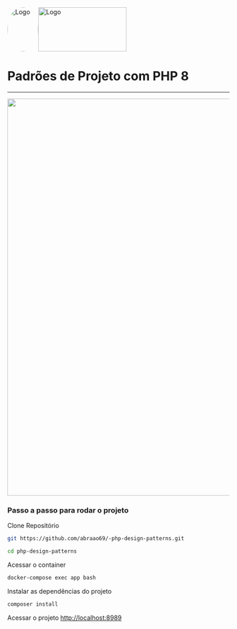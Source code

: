 <div style="display: flex; align-items: center;">
  <img src="https://github.com/abraao69/abraao69-portfolio-abraao/blob/master/testinho/portfolio/1679067787215.jpeg" alt="Logo" width="70" height="100" style="border-radius: 100%;">
  <img src="https://github.com/abraao69/ApiRestful-teste/blob/main/logo.png" alt="Logo" width="200" height="100" left="-30%">
<br><br>
</div>

# Padrões de Projeto com PHP 8

<hr>
<p align="center">
 <img width="900px" src="https://miro.medium.com/max/620/1*zgEfHDfuRjQMP7G7kTqY_A.png" />
</p>



### Passo a passo para rodar o projeto
Clone Repositório
```sh
git https://github.com/abraao69/-php-design-patterns.git
```

```sh
cd php-design-patterns
```

Acessar o container
```sh
docker-compose exec app bash
```


Instalar as dependências do projeto
```sh
composer install
```


Acessar o projeto
[http://localhost:8989](http://localhost:8989)

